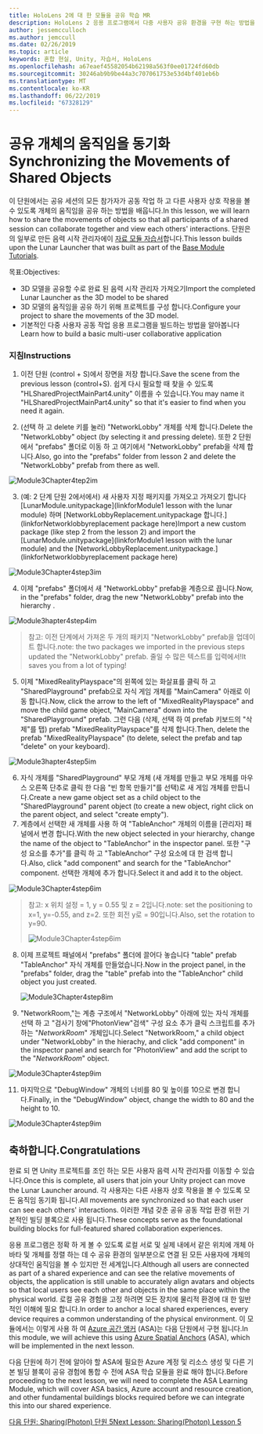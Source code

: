 ```yaml
---
title: HoloLens 2에 대 한 모듈을 공유 학습 MR
description: HoloLens 2 응용 프로그램에서 다중 사용자 공유 환경을 구현 하는 방법을 알아보려면이 과정을 완료 합니다.
author: jessemcculloch
ms.author: jemccull
ms.date: 02/26/2019
ms.topic: article
keywords: 혼합 현실, Unity, 자습서, HoloLens
ms.openlocfilehash: a67eaef45582054b62198a563f0ee01724fd60db
ms.sourcegitcommit: 30246ab9b9be44a3c707061753e53d4bf401eb6b
ms.translationtype: MT
ms.contentlocale: ko-KR
ms.lasthandoff: 06/22/2019
ms.locfileid: "67328129"
---
```

# <a name="synchronizing-the-movements-of-shared-objects"></a><span data-ttu-id="6be13-104">공유 개체의 움직임을 동기화</span><span class="sxs-lookup"><span data-stu-id="6be13-104">Synchronizing the Movements of Shared Objects</span></span>

<span data-ttu-id="6be13-105">이 단원에서는 공유 세션의 모든 참가자가 공동 작업 하 고 다른 사용자 상호 작용을 볼 수 있도록 개체의 움직임을 공유 하는 방법을 배웁니다.</span><span class="sxs-lookup"><span data-stu-id="6be13-105">In this lesson, we will learn how to share the movements of objects so that all participants of a shared session can collaborate together and view each others' interactions.</span></span> <span data-ttu-id="6be13-106">단원은의 일부로 만든 음력 시작 관리자에이 [자료 모듈 자습서](mrlearning-base.md)합니다.</span><span class="sxs-lookup"><span data-stu-id="6be13-106">This lesson builds upon the Lunar Launcher that was built as part of the [Base Module Tutorials](mrlearning-base.md).</span></span>

<span data-ttu-id="6be13-107">목표:</span><span class="sxs-lookup"><span data-stu-id="6be13-107">Objectives:</span></span>

- <span data-ttu-id="6be13-108">3D 모델을 공유할 수로 완료 된 음력 시작 관리자 가져오기</span><span class="sxs-lookup"><span data-stu-id="6be13-108">Import the completed Lunar Launcher as the 3D model to be shared</span></span>
- <span data-ttu-id="6be13-109">3D 모델의 움직임을 공유 하기 위해 프로젝트를 구성 합니다.</span><span class="sxs-lookup"><span data-stu-id="6be13-109">Configure your project to share the movements of the 3D model.</span></span>
- <span data-ttu-id="6be13-110">기본적인 다중 사용자 공동 작업 응용 프로그램을 빌드하는 방법을 알아봅니다</span><span class="sxs-lookup"><span data-stu-id="6be13-110">Learn how to build a basic multi-user collaborative application</span></span>

### <a name="instructions"></a><span data-ttu-id="6be13-111">지침</span><span class="sxs-lookup"><span data-stu-id="6be13-111">Instructions</span></span>

1. <span data-ttu-id="6be13-112">이전 단원 (control + S)에서 장면을 저장 합니다.</span><span class="sxs-lookup"><span data-stu-id="6be13-112">Save the scene from the previous lesson (control+S).</span></span> <span data-ttu-id="6be13-113">쉽게 다시 필요할 때 찾을 수 있도록 "HLSharedProjectMainPart4.unity" 이름을 수 있습니다.</span><span class="sxs-lookup"><span data-stu-id="6be13-113">You may name it "HLSharedProjectMainPart4.unity" so that it's easier to find when you need it again.</span></span>

2. <span data-ttu-id="6be13-114">(선택 하 고 delete 키를 눌러) "NetworkLobby" 개체를 삭제 합니다.</span><span class="sxs-lookup"><span data-stu-id="6be13-114">Delete the "NetworkLobby" object (by selecting it and pressing delete).</span></span> <span data-ttu-id="6be13-115">또한 2 단원에서 "prefabs" 폴더로 이동 하 고 여기에서 "NetworkLobby" prefab을 삭제 합니다.</span><span class="sxs-lookup"><span data-stu-id="6be13-115">Also, go into the "prefabs" folder from lesson 2 and delete the "NetworkLobby" prefab from there as well.</span></span>

![Module3Chapter4tep2im](images/module3chapter4step2im.PNG)

3. <span data-ttu-id="6be13-117">(예: 2 단계 단원 2에서에서) 새 사용자 지정 패키지를 가져오고 가져오기 합니다 [LunarModule.unitypackage](linkforModule1 lesson with the lunar module) 하며 [NetworkLobbyReplacement.unitypackage 합니다.](linkforNetworklobbyreplacement package here)</span><span class="sxs-lookup"><span data-stu-id="6be13-117">Import a new custom package (like step 2 from the lesson 2) and import the [LunarModule.unitypackage](linkforModule1 lesson with the lunar module) and the [NetworkLobbyReplacement.unitypackage.](linkforNetworklobbyreplacement package here)</span></span>

![Module3Chapter4step3im](images/module3chapter4step3im.PNG)

4. <span data-ttu-id="6be13-119">이제 "prefabs" 폴더에서 새 "NetworkLobby" prefab을 계층으로 끕니다.</span><span class="sxs-lookup"><span data-stu-id="6be13-119">Now, in the "prefabs" folder, drag the new "NetworkLobby" prefab into the hierarchy .</span></span> 

![Module3hapter4step4im](images/module3chapter4step4im.PNG)

> <span data-ttu-id="6be13-121">참고: 이전 단계에서 가져온 두 개의 패키지 "NetworkLobby" prefab을 업데이트 합니다.</span><span class="sxs-lookup"><span data-stu-id="6be13-121">note: the two packages we imported in the previous steps updated the "NetworkLobby" prefab.</span></span> <span data-ttu-id="6be13-122">줄일 수 많은 텍스트를 입력에서!</span><span class="sxs-lookup"><span data-stu-id="6be13-122">It saves you from a lot of typing!</span></span>

5. <span data-ttu-id="6be13-123">이제 "MixedRealityPlayspace"의 왼쪽에 있는 화살표를 클릭 하 고 "SharedPlayground" prefab으로 자식 게임 개체를 "MainCamera" 아래로 이동 합니다.</span><span class="sxs-lookup"><span data-stu-id="6be13-123">Now, click the arrow to the left of "MixedRealityPlayspace" and move the child game object, "MainCamera" down into the "SharedPlayground" prefab.</span></span> <span data-ttu-id="6be13-124">그런 다음 (삭제, 선택 하 여 prefab 키보드의 "삭제"를 탭) prefab "MixedRealityPlayspace"를 삭제 합니다.</span><span class="sxs-lookup"><span data-stu-id="6be13-124">Then, delete the prefab "MixedRealityPlayspace" (to delete, select the prefab and tap "delete" on your keyboard).</span></span>

![Module3hapter4step5im](images/module3chapter4step5im.PNG)

6. <span data-ttu-id="6be13-126">자식 개체를 "SharedPlayground" 부모 개체 (새 개체를 만들고 부모 개체를 마우스 오른쪽 단추로 클릭 한 다음 "빈 항목 만들기"를 선택)로 새 게임 개체를 만듭니다.</span><span class="sxs-lookup"><span data-stu-id="6be13-126">Create a new game object set as a child object to the "SharedPlayground" parent object (to create a new object, right click on the parent object, and select "create  empty").</span></span>
7. <span data-ttu-id="6be13-127">계층에서 선택한 새 개체를 사용 하 여 "TableAnchor" 개체의 이름을 [관리자] 패널에서 변경 합니다.</span><span class="sxs-lookup"><span data-stu-id="6be13-127">With the new object selected in your hierarchy, change the name of the object to "TableAnchor" in the inspector panel.</span></span> <span data-ttu-id="6be13-128">또한 "구성 요소를 추가"를 클릭 하 고 "TableAnchor" 구성 요소에 대 한 검색 합니다.</span><span class="sxs-lookup"><span data-stu-id="6be13-128">Also, click "add component" and search for the "TableAnchor" component.</span></span> <span data-ttu-id="6be13-129">선택한 개체에 추가 합니다.</span><span class="sxs-lookup"><span data-stu-id="6be13-129">Select it and add it to the object.</span></span>

![Module3Chapter4step6im](images/module3chapter4step7im.PNG)

> <span data-ttu-id="6be13-131">참고: x 위치 설정 = 1, y = 0.55 및 z = 2입니다.</span><span class="sxs-lookup"><span data-stu-id="6be13-131">note: set the positioning to x=1, y=-0.55, and z=2.</span></span> <span data-ttu-id="6be13-132">또한 회전 y로 = 90입니다.</span><span class="sxs-lookup"><span data-stu-id="6be13-132">Also, set the rotation to y=90.</span></span> 
>
> ![Module3Chapter4step6im](images/module3chapter4noteim.PNG)

8. <span data-ttu-id="6be13-134">이제 프로젝트 패널에서 "prefabs" 폴더에 끌어다 놓습니다 "table" prefab "TableAnchor" 자식 개체를 만들었습니다.</span><span class="sxs-lookup"><span data-stu-id="6be13-134">Now in the project panel, in the "prefabs" folder, drag the "table" prefab into the "TableAnchor" child object you just created.</span></span>

   ![Module3Chapter4step8im](images/module3chapter4step8im.PNG)

9. <span data-ttu-id="6be13-136">"NetworkRoom,"는 계층 구조에서 "NetworkLobby" 아래에 있는 자식 개체를 선택 하 고 "검사기 창에"PhotonView"검색" 구성 요소 추가 클릭 스크립트를 추가 하는 "*NetworkRoom*" 개체입니다.</span><span class="sxs-lookup"><span data-stu-id="6be13-136">Select "NetworkRoom," a child object under "NetworkLobby" in the hierachy, and click "add component" in the inspector panel and search for "PhotonView" and add the script to the "*NetworkRoom*" object.</span></span>

![Module3Chapter4step9im](images/module3chapter4step9im.PNG)

11. <span data-ttu-id="6be13-138">마지막으로 "DebugWindow" 개체의 너비를 80 및 높이를 10으로 변경 합니다.</span><span class="sxs-lookup"><span data-stu-id="6be13-138">Finally, in the "DebugWindow" object, change the width to 80 and the height to 10.</span></span>

![Module3Chapter4step9im](images/module3chapter4step11im.PNG)




## <a name="congratulations"></a><span data-ttu-id="6be13-140">축하합니다.</span><span class="sxs-lookup"><span data-stu-id="6be13-140">Congratulations</span></span>

<span data-ttu-id="6be13-141">완료 되 면 Unity 프로젝트를 조인 하는 모든 사용자 음력 시작 관리자를 이동할 수 있습니다.</span><span class="sxs-lookup"><span data-stu-id="6be13-141">Once this is complete, all users that join your Unity project can move the Lunar Launcher around.</span></span> <span data-ttu-id="6be13-142">각 사용자는 다른 사용자 상호 작용을 볼 수 있도록 모든 움직임 동기화 됩니다.</span><span class="sxs-lookup"><span data-stu-id="6be13-142">All movements are synchronized so that each user can see each others' interactions.</span></span> <span data-ttu-id="6be13-143">이러한 개념 갖춘 공유 공동 작업 환경 위한 기본적인 빌딩 블록으로 사용 됩니다.</span><span class="sxs-lookup"><span data-stu-id="6be13-143">These concepts serve as the foundational building blocks for full-featured shared collaboration experiences.</span></span> 

<span data-ttu-id="6be13-144">응용 프로그램은 정확 하 게 볼 수 있도록 로컬 서로 및 실제 내에서 같은 위치에 개체 아바타 및 개체를 정렬 하는 데 수 공유 환경의 일부분으로 연결 된 모든 사용자에 개체의 상대적인 움직임을 볼 수 있지만 전 세계입니다.</span><span class="sxs-lookup"><span data-stu-id="6be13-144">Although all users are connected as part of a shared experience and can see the relative movements of objects, the application is still unable to accurately align avatars and objects so that local users see each other and objects in the same place within the physical world.</span></span> <span data-ttu-id="6be13-145">로컬 공유 경험을 고정 하려면 모든 장치에 물리적 환경에 대 한 일반적인 이해에 필요 합니다.</span><span class="sxs-lookup"><span data-stu-id="6be13-145">In order to anchor a local shared experiences, every device requires a common understanding of the physical environment.</span></span> <span data-ttu-id="6be13-146">이 모듈에서는 이렇게 사용 하 여 [Azure 공간 앵커](<https://azure.microsoft.com/en-us/services/spatial-anchors/>) (ASA)는 다음 단원에서 구현 됩니다.</span><span class="sxs-lookup"><span data-stu-id="6be13-146">In this module, we will achieve this using [Azure Spatial Anchors](<https://azure.microsoft.com/en-us/services/spatial-anchors/>) (ASA), which will be implemented in the next lesson.</span></span>

<span data-ttu-id="6be13-147">다음 단원에 하기 전에 알아야 할 ASA에 필요한 Azure 계정 및 리소스 생성 및 다른 기본 빌딩 블록이 공유 경험에 통합 수 전에 ASA 학습 모듈을 완료 해야 합니다.</span><span class="sxs-lookup"><span data-stu-id="6be13-147">Before proceeding to the next lesson, we will need to complete the ASA Learning Module, which will cover ASA basics, Azure account and resource creation, and other fundamental buildings blocks required before we can integrate this into our shared experience.</span></span>

<span data-ttu-id="6be13-148">[다음 단원: Sharing(Photon) 단원 5](mrlearning-sharing(photon)-ch5.md)</span><span class="sxs-lookup"><span data-stu-id="6be13-148">[Next Lesson: Sharing(Photon) Lesson 5](mrlearning-sharing(photon)-ch5.md)</span></span>

